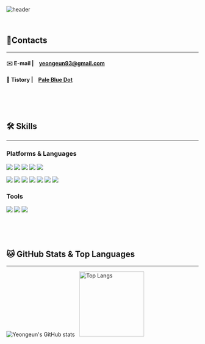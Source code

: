 ![header](https://capsule-render.vercel.app/api?color=00FFF0&type=waving&animation=twinkling&height=200&section=header&text=Yeongeun's%20Git&fontSize=90&fontColor=000000&desc=Welcome%20!👏🏻&descAlign=80&descAlignY=80)

<br/>

## 🍉Contacts  
---
#### ✉️ E-mail | &ensp; yeongeun93@gmail.com  
#### 📂 Tistory | &ensp; [Pale Blue Dot](https://scientific-hibiscus.tistory.com)  

<br/><br/><br/>

## 🛠️ Skills  
---
### Platforms & Languages
<img src="https://img.shields.io/badge/Spring-6DB33F?style=for-the-badge&logo=Spring&logoColor=white"/>&nbsp;<img src="https://img.shields.io/badge/Nodejs-339933?style=for-the-badge&logo=Nodejs&logoColor=white"/>&nbsp;<img src="https://img.shields.io/badge/Express-000000?style=for-the-badge&logo=Express&logoColor=white"/>&nbsp;<img src="https://img.shields.io/badge/MySQL-4479A1?style=for-the-badge&logo=MySQL&logoColor=white"/>&nbsp;<img src="https://img.shields.io/badge/Sequelize-52B0E7?style=for-the-badge&logo=Sequelize&logoColor=white"/>


<img src="https://img.shields.io/badge/JavaScript-F7DF1E?style=for-the-badge&logo=JavaScript&logoColor=white"/>&nbsp;<img src="https://img.shields.io/badge/HTML5-E34F26?style=for-the-badge&logo=HTML5&logoColor=white"/>&nbsp;<img src="https://img.shields.io/badge/CSS3-1572B6?style=for-the-badge&logo=CSS3&logoColor=white"/>&nbsp;<img src="https://img.shields.io/badge/React-61DAFB?style=for-the-badge&logo=React&logoColor=white"/>&nbsp;<img src="https://img.shields.io/badge/Redux-764ABC?style=for-the-badge&logo=Redux&logoColor=white"/>&nbsp;<img src="https://img.shields.io/badge/Axios-5A29E4?style=for-the-badge&logo=Axios&logoColor=white"/>&nbsp;<img src="https://img.shields.io/badge/jQuery-0769AD?style=for-the-badge&logo=jQuery&logoColor=white"/>

### Tools  
<img src="https://img.shields.io/badge/Git-F05032?style=for-the-badge&logo=Git&logoColor=white"/>&nbsp;<img src="https://img.shields.io/badge/VisualStudioCode-007ACC?style=for-the-badge&logo=VisualStudioCode&logoColor=white"/>&nbsp;<img src="https://img.shields.io/badge/EclipseIDE-00D1FF?style=for-the-badge&logo=EclipseIDE&logoColor=white"/>


<br/><br/><br/>



## 🐱 GitHub Stats & Top Languages  
---

<!-- [![Yeongeun's GitHub stats](https://github-readme-stats.vercel.app/api?username=nietzche15&show_icons=true&custom_title=Yeongeun's%20GitHub%20stats&ring_color=A073FF&hide=stars&count_private=true)](https://github.com/anuraghazra/github-readme-stats) &nbsp; [![Top Langs](https://github-readme-stats.vercel.app/api/top-langs/?username=nietzche15&layout=compact&exclude_repo=github-readme-stats,nietzche15.github.io,mafiaGame,SeSAC_Fridge,windowToUNIVERSE&hide=shell)](https://github.com/anuraghazra/github-readme-stats) -->

<div>
<img src="https://camo.githubusercontent.com/3cf6fe05ebd7a3fdbb3011ce2ba56abedfdbd70620652029209ce7b72c7f66cb/68747470733a2f2f6769746875622d726561646d652d73746174732e76657263656c2e6170702f6170693f757365726e616d653d6e6965747a63686531352673686f775f69636f6e733d7472756526637573746f6d5f7469746c653d59656f6e6765756e277325323047697448756225323073746174732672696e675f636f6c6f723d41303733464626686964653d737461727326636f756e745f707269766174653d74727565" alt="Yeongeun's GitHub stats" data-canonical-src="https://github-readme-stats.vercel.app/api?username=nietzche15&amp;show_icons=true&amp;custom_title=Yeongeun's%20GitHub%20stats&amp;ring_color=A073FF&amp;hide=stars&amp;count_private=true" style="max-width: 100%;"> &nbsp; <img src="https://camo.githubusercontent.com/3c0f7441b50abee49408aa62799cf9300faa07e63862354f135f8e4d317a98cf/68747470733a2f2f6769746875622d726561646d652d73746174732e76657263656c2e6170702f6170692f746f702d6c616e67732f3f757365726e616d653d6e6965747a6368653135266c61796f75743d636f6d70616374266578636c7564655f7265706f3d6769746875622d726561646d652d73746174732c6e6965747a63686531352e6769746875622e696f2c6d6166696147616d652c53655341435f4672696467652c77696e646f77546f554e49564552534526686964653d7368656c6c26636172645f77696474683d343130" alt="Top Langs" data-canonical-src="https://github-readme-stats.vercel.app/api/top-langs/?username=nietzche15&amp;layout=compact&amp;exclude_repo=github-readme-stats,nietzche15.github.io,mafiaGame,SeSAC_Fridge,windowToUNIVERSE&amp;hide=shell&amp" style="max-width: 100%; height:170px">
</div>

<br/><br/><br/>

<!--
**nietzche15/nietzche15** is a ✨ _special_ ✨ repository because its `README.md` (this file) appears on your GitHub profile.

Here are some ideas to get you started:

- 🔭 I’m currently working on ...
- 🌱 I’m currently learning ...
- 👯 I’m looking to collaborate on ...
- 🤔 I’m looking for help with ...
- 💬 Ask me about ...
- 📫 How to reach me: ...
- 😄 Pronouns: ...
- ⚡ Fun fact: ...
-->
